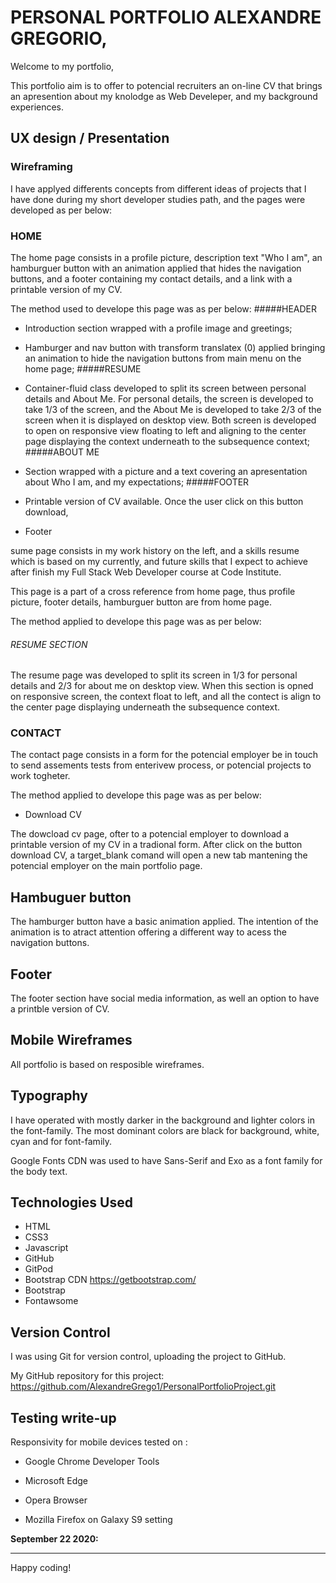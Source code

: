 

# PERSONAL PORTFOLIO ALEXANDRE GREGORIO,

Welcome to my portfolio,

This portfolio aim is to offer to potencial recruiters an on-line CV that brings an apresention about my knolodge as Web Develeper, and my background experiences. 


## UX design / Presentation

### Wireframing

I have applyed differents concepts from different ideas of projects that I have done during my short developer studies path, and the pages were developed as per below: 

### HOME 

The home page consists in a profile picture, description text "Who I am", an hamburguer button with an animation applied that hides the navigation buttons, and a footer containing my contact details, and a link with a printable version of my CV.

The method used to develope this page was as per below:
#####HEADER
- Introduction section wrapped with a profile image and greetings;
- Hamburger and nav button with transform translatex (0) applied bringing an animation to hide the navigation buttons from main menu on the home page;
#####RESUME
- Container-fluid class developed to split its screen between personal details and About Me. For personal details, the screen is developed to take 1/3 of the screen, and the About Me is developed to take 2/3 of the screen when it is displayed on desktop view. Both screen is developed to open on responsive view floating to left and aligning to the center page displaying the context underneath to the subsequence context;
#####ABOUT ME
- Section wrapped with a picture and a text covering an apresentation about Who I am, and my expectations;
#####FOOTER
- Printable version of CV available. Once the user click on this button download, 

- Footer 



sume page consists in my work history on the left, and a skills resume which is based on my currently, and future skills that I expect to achieve after finish my Full Stack Web Developer course at Code Institute.

This page is a part of a cross reference from home page, thus profile picture, footer details, hamburguer button are from home page.

The method applied to develope this page was as per below:
###### RESUME SECTION
The resume page was developed to split its screen in 1/3 for personal details and 2/3 for about me on desktop view. When this section is opned on responsive screen, the context float to left, and all the contect is align to the center page displaying underneath the subsequence context.

 ### CONTACT

The contact page consists in a form for the potencial employer be in touch to send assements tests from enterivew process, or potencial projects to work togheter.

The method applied to develope this page was as per below:



* Download CV

The dowcload cv page, ofter to a potencial employer to download a printable version of my CV in a tradional form. After click on the button download CV, a target_blank comand will open a new tab mantening the potencial employer on the main portfolio page. 


## Hambuguer button

The hamburger button have a basic animation applied. The intention of the animation is to atract attention offering a different way to acess the navigation buttons.

## Footer

The footer section have social media information, as well an option to have a printble version of CV.


## Mobile Wireframes

All portfolio is based on resposible wireframes.


## Typography

I have operated with mostly darker in the background and lighter colors in the font-family. The most dominant colors are black for background, white, cyan and for font-family.

Google Fonts CDN was used to have Sans-Serif and Exo as a font family for the body text.


## Technologies Used

* HTML
* CSS3
* Javascript
* GitHub
* GitPod
* Bootstrap CDN https://getbootstrap.com/
* Bootstrap
* Fontawsome 


## Version Control

I was using Git for version control, uploading the project to GitHub.

My GitHub repository for this project:
https://github.com/AlexandreGrego1/PersonalPortfolioProject.git

## Testing write-up

Responsivity for mobile devices tested on :

* Google Chrome Developer Tools

* Microsoft Edge

* Opera Browser

* Mozilla Firefox on Galaxy S9 setting


**September 22 2020:** 

--------

Happy coding!
